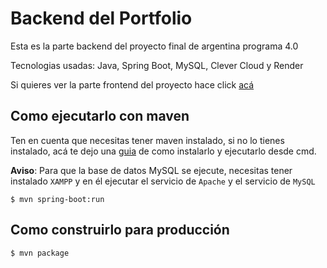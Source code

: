 # Backend del Portfolio
Esta es la parte backend del proyecto final de argentina programa 4.0

Tecnologias usadas: Java, Spring Boot, MySQL, Clever Cloud y Render

Si quieres ver la parte frontend del proyecto hace click <a href="https://github.com/AngelesDev/Portfolio-Frontend">acá</a>

## Como ejecutarlo con maven

Ten en cuenta que necesitas tener maven instalado, si no lo tienes instalado, acá te dejo una <a href="https://mkyong.com/maven/how-to-install-maven-in-windows/">guia</a> de como instalarlo y ejecutarlo desde cmd.

**Aviso**: Para que la base de datos MySQL se ejecute, necesitas tener instalado `XAMPP` y en él ejecutar el servicio de `Apache` y el servicio de `MySQL`

`$ mvn spring-boot:run`

## Como construirlo para producción

`$ mvn package`

